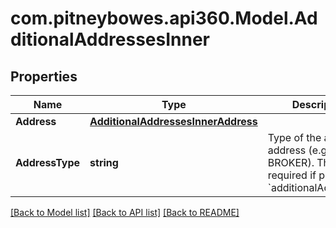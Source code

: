 # com.pitneybowes.api360.Model.AdditionalAddressesInner

## Properties

Name | Type | Description | Notes
------------ | ------------- | ------------- | -------------
**Address** | [**AdditionalAddressesInnerAddress**](AdditionalAddressesInnerAddress.md) |  | [optional] 
**AddressType** | **string** | Type of the additional address (e.g., BROKER). This is required if passing &#x60;additionalAddresses&#x60;. | [optional] 

[[Back to Model list]](../../README.md#documentation-for-models) [[Back to API list]](../../README.md#documentation-for-api-endpoints) [[Back to README]](../../README.md)

